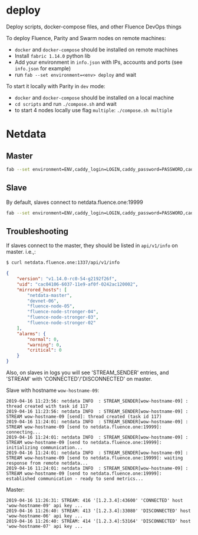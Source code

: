# deploy
Deploy scripts, docker-compose files, and other Fluence DevOps things


To deploy Fluence, Parity and Swarm nodes on remote machines:
- `docker` and `docker-compose` should be installed on remote machines
- Install `fabric 1.14.0` python lib 
- Add your environment in `info.json` with IPs, accounts and ports (see `info.json` for example)
- run `fab --set environment=<env> deploy` and wait

To start it locally with Parity in `dev` mode:
- `docker` and `docker-compose` should be installed on a local machine
- `cd scripts` and run `./compose.sh` and wait
- to start 4 nodes locally use flag `multiple`: `./compose.sh multiple`

# Netdata
## Master
```bash
fab --set environment=ENV,caddy_login=LOGIN,caddy_password=PASSWORD,caddy_port=1234,role=master deploy_netdata
```

## Slave
By default, slaves connect to netdata.fluence.one:19999

```bash
fab --set environment=ENV,caddy_login=LOGIN,caddy_password=PASSWORD,caddy_port=1234,role=slave deploy_netdata
```

## Troubleshooting
If slaves connect to the master, they should be listed in `api/v1/info` on master. i.e.,:
```bash
$ curl netdata.fluence.one:1337/api/v1/info
```
```json
{
	"version": "v1.14.0-rc0-54-g2192f26f",
	"uid": "cac04106-6037-11e9-af0f-0242ac120002",
	"mirrored_hosts": [
		"netdata-master",
		"devnet-06",
		"fluence-node-05",
		"fluence-node-stronger-04",
		"fluence-node-stronger-03",
		"fluence-node-stronger-02"
	],
	"alarms": {
		"normal": 0,
		"warning": 0,
		"critical": 0
	}
}
```

Also, on slaves in logs you will see 'STREAM_SENDER' entries, and 'STREAM' with 'CONNECTED'/'DISCONNECTED' on master.

Slave with hostname `wow-hostname-09`:
```
2019-04-16 11:23:56: netdata INFO  : STREAM_SENDER[wow-hostname-09] : thread created with task id 117
2019-04-16 11:23:56: netdata INFO  : STREAM_SENDER[wow-hostname-09] : STREAM wow-hostname-09 [send]: thread created (task id 117)
2019-04-16 11:24:01: netdata INFO  : STREAM_SENDER[wow-hostname-09] : STREAM wow-hostname-09 [send to netdata.fluence.one:19999]: connecting...
2019-04-16 11:24:01: netdata INFO  : STREAM_SENDER[wow-hostname-09] : STREAM wow-hostname-09 [send to netdata.fluence.one:19999]: initializing communication...
2019-04-16 11:24:01: netdata INFO  : STREAM_SENDER[wow-hostname-09] : STREAM wow-hostname-09 [send to netdata.fluence.one:19999]: waiting response from remote netdata...
2019-04-16 11:24:01: netdata INFO  : STREAM_SENDER[wow-hostname-09] : STREAM wow-hostname-09 [send to netdata.fluence.one:19999]: established communication - ready to send metrics...
```

Master:
```
2019-04-16 11:26:31: STREAM: 416 '[1.2.3.4]:43600' 'CONNECTED' host 'wow-hostname-09' api key ...
2019-04-16 11:26:40: STREAM: 413 '[1.2.3.4]:33080' 'DISCONNECTED' host 'wow-hostname-06' api key ...
2019-04-16 11:26:40: STREAM: 414 '[1.2.3.4]:53164' 'DISCONNECTED' host 'wow-hostname-07' api key ...

```